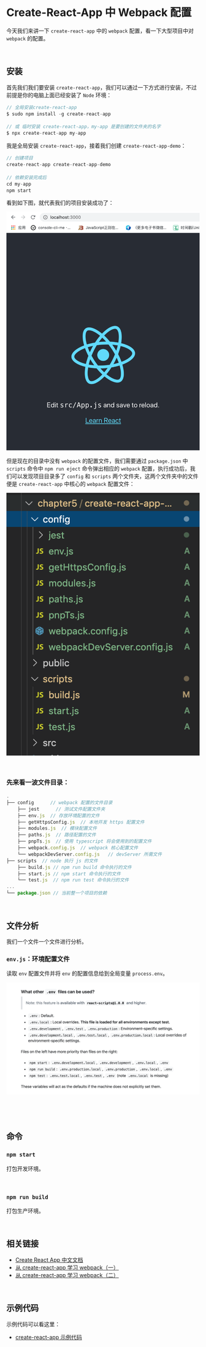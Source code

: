 # Create-React-App 中 Webpack 配置

今天我们来讲一下 `create-react-app` 中的 `webpack` 配置，看一下大型项目中对 `webpack` 的配置。



&nbsp;

## 安装

首先我们我们要安装 `create-react-app`，我们可以通过一下方式进行安装，不过前提是你的电脑上面已经安装了 `Node` 环境：

```javascript
// 全局安装create-react-app
$ sudo npm install -g create-react-app

// 或 临时安装 create-react-app，my-app 是要创建的文件夹的名字
$ npx create-react-app my-app

```

我是全局安装 `create-react-app`，接着我们创建 `create-react-app-demo`：

```javascript
// 创建项目
create-react-app create-react-app-demo

// 依赖安装完成后
cd my-app
npm start
```

看到如下图，就代表我们的项目安装成功了：

![](./img/react-app1.png)

但是现在的目录中没有 `webpack` 的配置文件，我们需要通过 `package.json` 中 `scripts` 命令中 `npm run eject` 命令弹出相应的 `webpack` 配置，执行成功后，我们可以发现项目目录多了 `config` 和 `scripts` 两个文件夹，这两个文件夹中的文件便是 `create-react-app` 中核心的 `webpack` 配置文件：

![](./img/react-app2.png)



&nbsp;

### 先来看一波文件目录：

```javascript
.
├── config    	// webpack 配置的文件目录
    ├── jest 	  // 测试文件配置文件夹
    ├── env.js  // 存放环境配置的文件
    ├── getHttpsConfig.js  // 本地开发 https 配置文件
    ├── modules.js  // 模块配置文件
    ├── paths.js  // 路径配置的文件
    ├── pnpTs.js  // 使用 typescript 将会使用到的配置文件
    ├── webpack.config.js  // webpack 核心配置文件
    └── webpackDevServer.config.js   // devServer 所需文件
├── scripts  // node 执行 js 的文件
    ├── build.js // npm run build 命令执行的文件
    ├── start.js // npm start 命令执行的文件
    └── test.js  // npm run test 命令执行的文件
...
└── package.json // 当前整一个项目的依赖
```



&nbsp;

## 文件分析

我们一个文件一个文件进行分析。

### `env.js`：环境配置文件

读取 `env` 配置文件并将 `env` 的配置信息给到全局变量 `process.env`。

![](./img/react-app3.png)











&nbsp;

&nbsp;

## 命令

### `npm start`

打包开发环境。





&nbsp;

### `npm run build`

打包生产环境。



&nbsp;

## 相关链接

* [Create React App 中文文档](https://www.html.cn/create-react-app/)
* [从 create-react-app 学习 webpack（一）](https://www.jianshu.com/p/1f054623ecac)
* [从 create-react-app 学习 webpack（二）](https://www.jianshu.com/p/195712bb0429)



&nbsp;

## 示例代码

示例代码可以看这里：

- [create-react-app 示例代码]()